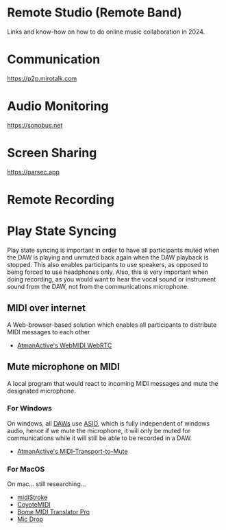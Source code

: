 # Remote Studio (Remote Band)

Links and know-how on how to do online music collaboration in 2024.



# Communication

https://p2p.mirotalk.com


# Audio Monitoring

https://sonobus.net

# Screen Sharing

https://parsec.app

# Remote Recording



# Play State Syncing
Play state syncing is important in order to have all participants muted when the DAW is playing and unmuted back again when the DAW playback is stopped. This also enables participants to use speakers, as opposed to being forced to use headphones only. Also, this is very important when doing recording, as you would want to hear the vocal sound or instrument sound from the DAW, not from the communications microphone.

## MIDI over internet
A Web-browser-based solution which enables all participants to distribute MIDI messages to each other
- [AtmanActive's WebMIDI WebRTC](atmanactive.github.io/webmidi-rtc-transport/)


## Mute microphone on MIDI
A local program that would react to incoming MIDI messages and mute the designated microphone.

### For Windows
On windows, all [DAWs](https://en.wikipedia.org/wiki/Digital_audio_workstation) use [ASIO](https://en.wikipedia.org/wiki/Audio_Stream_Input/Output), which is fully independent of windows audio, hence if we mute the microphone, it will only be muted for communications while it will still be able to be recorded in a DAW.
- [AtmanActive's MIDI-Transport-to-Mute](https://github.com/AtmanActive/MIDI-Transport-to-Mute)

### For MacOS
On mac... still researching...
- [midiStroke](https://charlie-roberts.com/midiStroke/)
- [CoyoteMIDI](https://coyotemidi.com/)
- [Bome MIDI Translator Pro](https://www.bome.com/products/miditranslator)
- [Mic Drop](https://getmicdrop.com/)
